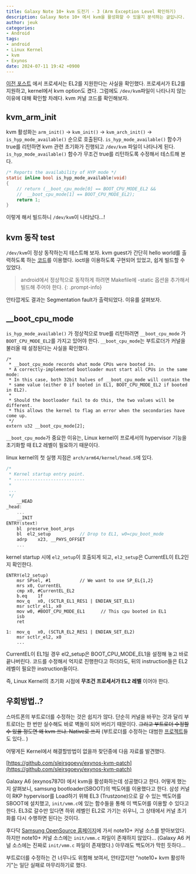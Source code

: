 ```yaml
---
title: Galaxy Note 10+ kvm 도전기 - 3 (Arm Exception Level 확인하기)
description: Galaxy Note 10+ 에서 kvm을 활성화할 수 있을지 분석하는 글입니다.
author: jeuk
categories:
- Android
tags:
- android
- Linux Kernel
- kvm
- Exynos
date: 2024-07-11 19:42 +0900
---
```

[이전 포스트](/posts/galaxy-kvm_2/) 에서 프로세서는 EL2를 지원한다는 사실을 확인했다. 프로세서가 EL2를 지원하고, kernel에서 kvm option도 켰다. 그럼에도 `/dev/kvm`파일이 나타나지 않는 이유에 대해 확인할 차례다. kvm 커널 코드를 확인해보자.

## kvm_arm_init
kvm 활성화는 `arm_init()` -> `kvm_init()` -> `kvm_arch_init()` -> `is_hyp_mode_available()` 순으로 호출된다.
`is_hyp_mode_available()` 함수가 true를 리턴하면 kvm 관련 초기화가 진행되고 `/dev/kvm` 파일이 나타나게 된다.
`is_hyp_mode_available()` 함수가 무조건 true를 리턴하도록 수정해서 테스트해 본다.
```c
/* Reports the availability of HYP mode */
static inline bool is_hyp_mode_available(void)
{
	// return (__boot_cpu_mode[0] == BOOT_CPU_MODE_EL2 &&
	// 	__boot_cpu_mode[1] == BOOT_CPU_MODE_EL2);
    return 1;
}
```

이렇게 해서 빌드하니 `/dev/kvm`이 나타났다...!

## kvm 동작 test
`/dev/kvm`이 정상 동작하는지 테스트해 보자.
kvm guest가 간단히 hello world를 출력하도록 하는 [코드](https://github.com/Lenz-K/arm64-kvm-hello-world)를 이용했다. ioctl을 이용하도록 구현되어 있었고, 쉽게 빌드할 수 있었다.

> android에서 정상적으로 동작하게 하려면 Makefile에 -static 옵션을 추가해서 빌드해 주어야 한다.
{: .prompt-info}

안타깝게도 결과는 Segmentation fault가 출력되었다.
이유를 살펴보자.


## __boot_cpu_mode
`is_hyp_mode_available()` 가 정상적으로 true를 리턴하려면 `__boot_cpu_mode` 가 `BOOT_CPU_MODE_EL2`를 가지고 있어야 한다.
`__boot_cpu_mode`는 부트로더가 커널을 불러올 때 설정된다는 사실을 확인했다.
```
/*
 * __boot_cpu_mode records what mode CPUs were booted in.
 * A correctly-implemented bootloader must start all CPUs in the same mode:
 * In this case, both 32bit halves of __boot_cpu_mode will contain the
 * same value (either 0 if booted in EL1, BOOT_CPU_MODE_EL2 if booted in EL2).
 *
 * Should the bootloader fail to do this, the two values will be different.
 * This allows the kernel to flag an error when the secondaries have come up.
 */
extern u32 __boot_cpu_mode[2];
```
`__boot_cpu_mode`가 중요한 이유는, Linux kernel이 프로세서의 hypervisor 기능을 초기화할 때 EL2 레벨이 필요하기 때문이다.

linux kernel의 첫 실행 지점은 `arch/arm64/kernel/head.S`에 있다.
```c
/*
 * Kernel startup entry point.
 * ---------------------------
 *
 ...
 */
	__HEAD
_head:
	...
	__INIT
ENTRY(stext)
	bl	preserve_boot_args
	bl	el2_setup			// Drop to EL1, w0=cpu_boot_mode
	adrp	x23, __PHYS_OFFSET
    ...
```

kernel startup 시에 `el2_setup`이 호출되게 되고, `el2_setup`은 CurrentEL이 EL2인지 확인한다.
```
ENTRY(el2_setup)
	msr	SPsel, #1			// We want to use SP_EL{1,2}
	mrs	x0, CurrentEL
	cmp	x0, #CurrentEL_EL2
	b.eq	1f
	mov_q	x0, (SCTLR_EL1_RES1 | ENDIAN_SET_EL1)
	msr	sctlr_el1, x0
	mov	w0, #BOOT_CPU_MODE_EL1		// This cpu booted in EL1
	isb
	ret

1:	mov_q	x0, (SCTLR_EL2_RES1 | ENDIAN_SET_EL2)
	msr	sctlr_el2, x0
    ...
```
CurrentEL이 EL1일 경우 el2_setup은 BOOT_CPU_MODE_EL1을 설정해 놓고 바로 끝나버린다. 코드를 수정해서 억지로 진행한다고 하더라도, 뒤의 instruction들은 EL2레벨이 필요한 instruction들이다.

즉, Linux Kernel의 초기화 시점에 **무조건 프로세서가 EL2 레벨** 이어야 한다.

## 우회방법..?
스마트폰의 부트로더를 수정하는 것은 쉽지가 않다. 단순히 커널을 바꾸는 것과 달리 부트로더는 한 번만 실수해도 바로 벽돌이 되어 버리기 때문이다. ~~그리고 부트로더 수정할 수 있을 정도면 왜 kvm 쓰냐. Native로 쓰지~~ (부트로더를 수정하는 대범한 [프로젝트](https://renegade-project.tech/en/home)들도 있다.. )

어떻게든 Kernel에서 해결할방법이 없을까 찾던중에 다음 자료를 발견했다.

[https://github.com/sleirsgoevy/exynos-kvm-patch](https://github.com/sleirsgoevy/exynos-kvm-patch)

Galaxy A6 (exynos7870) 에서 kvm을 활성화하는데 성공했다고 한다.
어떻게 했는지 살펴보니, samsung bootloader(SBOOT)의 백도어를 이용했다고 한다.
삼성 커널이 RKP hypervisor를 Load하기 위해 EL3 (Trustzone)으로 갈 수 있는 백도어를 SBOOT에 설치했고, `init/vmm.c`에 있는 함수들을 통해 이 백도어를 이용할 수 있다고 한다. EL3로 갈수만 있다면 하위 레벨인 EL2로 가기는 쉬우니, 그 상태에서 커널 초기화를 다시 수행하면 된다는 것이다.

후다닥 [Samsung OpenSource 홈페이지](https://opensource.samsung.com/uploadList)에 가서 note10+ 커널 소스를 받아보았다. 하지만 note10+ 커널 소스에는 `init/vmm.c` 파일이 존재하지 않았다... (Galaxy A6 커널 소스에는 진짜로 `init/vmm.c` 파일이 존재했다.) 아무래도 백도어가 막힌 듯하다...

부트로더를 수정하는 건 너무나도 위험해 보여서, 안타깝지만 "note10+ kvm 활성하기"는 일단 실패로 마무리하기로 했다.